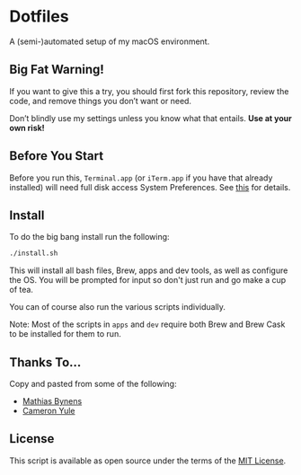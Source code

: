 # Dotfiles

A (semi-)automated setup of my macOS environment.

## Big Fat Warning!

If you want to give this a try, you should first fork this repository, review the code, and remove things you don’t want or need.

Don’t blindly use my settings unless you know what that entails. **Use at your own risk!**

## Before You Start

Before you run this, `Terminal.app` (or `iTerm.app` if you have that already installed) will need full disk access System Preferences. See [this](https://github.com/mathiasbynens/dotfiles/issues/849#issuecomment-436099833) for details.

## Install

To do the big bang install run the following:

```sh
./install.sh
```

This will install all bash files, Brew, apps and dev tools, as well as configure the OS. You will be prompted for input so don't just run and go make a cup of tea.

You can of course also run the various scripts individually.

Note: Most of the scripts in `apps` and `dev` require both Brew and Brew Cask to be installed for them to run.

## Thanks To...

Copy and pasted from some of the following:

- [Mathias Bynens](https://github.com/mathiasbynens/dotfiles)
- [Cameron Yule](https://github.com/cameronyule/dotfiles)

## License

This script is available as open source under the terms of the [MIT License](http://opensource.org/licenses/MIT).
